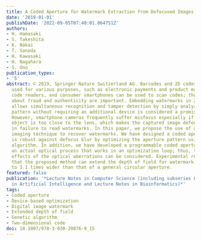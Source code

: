 ```yaml
---
title: A Coded Aperture for Watermark Extraction from Defocused Images
date: '2019-01-01'
publishDate: '2022-09-05T07:40:01.064751Z'
authors:
- H. Hamasaki
- S. Takeshita
- K. Nakai
- T. Sonoda
- H. Kawasaki
- H. Nagahara
- S. Ono
publication_types:
- '5'
abstract: © 2019, Springer Nature Switzerland AG. Barcodes and 2D codes are widely
  used for various purposes, such as electronic payments and product management. Special
  code readers, and consumer smartphones can be used to scan codes; thus concerns
  about fraud and authenticity are important. Embedding watermarks in 2D codes, which
  allows simultaneous recognition and tamper detection by simply analyzing the captured
  pattern without requiring an additional device is considered a promising solution.
  However, smartphone cameras frequently suffer misfocus especially if the target
  object is too close to the lens, which makes the captured image defocused and results
  in failure to read watermarks. In this paper, we propose the use of a coded aperture
  imaging technique to recover watermarks. We have designed a coded aperture that
  is robust against defocus blur by optimizing the aperture pattern using a genetic
  algorithm. In addition, we have developed a programmable coded aperture that includes
  an actual optical process that works in an optimization loop; thus, the complicated
  effects of the optical aberrations can be considered. Experimental results demonstrate
  that the proposed method can extend the depth of field for watermark extraction
  to 3.1 times wider than that of a general circular aperture.
featured: false
publication: '*Lecture Notes in Computer Science (including subseries Lecture Notes
  in Artificial Intelligence and Lecture Notes in Bioinformatics)*'
tags:
- Coded aperture
- Device-based optimization
- Digital image watermark
- Extended depth of field
- Genetic algorithm
- Two-dimensional code
doi: 10.1007/978-3-030-20876-9_15
---
```


